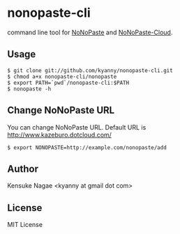 # nonopaste-cli #

command line tool for [NoNoPaste](https://github.com/kazeburo/NoNoPaste) and [NoNoPaste-Cloud](https://github.com/kazeburo/NoNoPaste-Cloud).

## Usage ##

    $ git clone git://github.com/kyanny/nonopaste-cli.git
    $ chmod a+x nonopaste-cli/nonopaste
    $ export PATH=`pwd`/nonopaste-cli:$PATH
    $ nonopaste -h

## Change NoNoPaste URL ##

You can change NoNoPaste URL. Default URL is http://www.kazeburo.dotcloud.com/ 

    $ export NONOPASTE=http://example.com/nonopaste/add

## Author ##

Kensuke Nagae &lt;kyanny at gmail dot com&gt;

## License ##

MIT License
